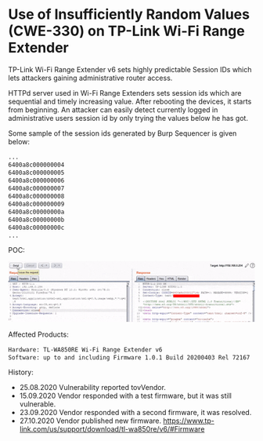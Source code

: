#  Use of Insufficiently Random Values (CWE-330) on TP-Link Wi-Fi Range Extender

TP-Link Wi-Fi Range Extender v6 sets highly predictable Session IDs which lets attackers gaining administrative router access.

HTTPd server used in Wi-Fi Range Extenders sets session ids which are sequential and timely increasing value. After rebooting the devices, it starts from beginning. An attacker can easily detect currently logged in administrative users session id by only trying the values below he has got.

Some sample of the session ids generated by Burp Sequencer is given below:
```
...
6400a8c000000004
6400a8c000000005
6400a8c000000006
6400a8c000000007
6400a8c000000008
6400a8c000000009
6400a8c00000000a
6400a8c00000000b
6400a8c00000000c
...
```
POC:

![Alt Text](poc_CWE330-TL-WA850RE-v6.gif)

Affected Products:
```
Hardware: TL-WA850RE Wi-Fi Range Extender v6
Software: up to and including Firmware 1.0.1 Build 20200403 Rel 72167
```

History:
- 25.08.2020 Vulnerability reported tovVendor.
- 15.09.2020 Vendor responded with a test firmware, but it was still vulnerable.
- 23.09.2020 Vendor responded with a second firmware, it was resolved.
- 27.10.2020 Vendor published new firmware. https://www.tp-link.com/us/support/download/tl-wa850re/v6/#Firmware

